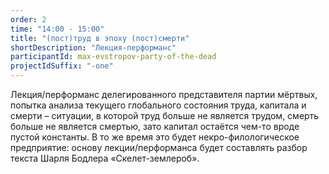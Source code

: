 ```yaml
---
order: 2
time: "14:00 - 15:00"
title: "(пост)труд в эпоху (пост)смерти"
shortDescription: "Лекция-перформанс"
participantId: max-evstropov-party-of-the-dead
projectIdSuffix: "-one"
---
```


Лекция/перформанс делегированного представителя партии мёртвых, попытка анализа текущего глобального состояния труда, капитала и смерти – ситуации, в которой труд больше не является трудом, смерть больше не является смертью, зато капитал остаётся чем-то вроде пустой константы. В то же время это будет некро-филологическое предприятие: основу лекции/перформанса будет составлять разбор текста Шарля Бодлера «Скелет-землероб».
